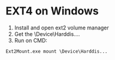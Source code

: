# EXT4 on Windows

1. Install and open ext2 volume manager
2. Get the \Device\Harddis….
3. Run on CMD:
```
Ext2Mount.exe mount \Device\Harddis...
```
